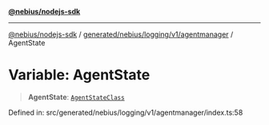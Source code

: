 [**@nebius/nodejs-sdk**](../../../../../../README.md)

---

[@nebius/nodejs-sdk](../../../../../../README.md) / [generated/nebius/logging/v1/agentmanager](../README.md) / AgentState

# Variable: AgentState

> **AgentState**: [`AgentStateClass`](../type-aliases/AgentStateClass.md)

Defined in: src/generated/nebius/logging/v1/agentmanager/index.ts:58
